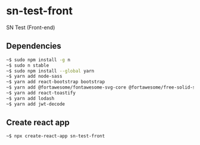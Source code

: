 # sn-test-front
SN Test (Front-end)

## Dependencies

```bash
~$ sudo npm install -g n
~$ sudo n stable
~$ sudo npm install --global yarn
~$ yarn add node-sass
~$ yarn add react-bootstrap bootstrap
~$ yarn add @fortawesome/fontawesome-svg-core @fortawesome/free-solid-svg-icons @fortawesome/react-native-fontawesome
~$ yarn add react-toastify
~$ yarn add lodash
~$ yarn add jwt-decode
```
## Create react app

```bash
~$ npx create-react-app sn-test-front
```
